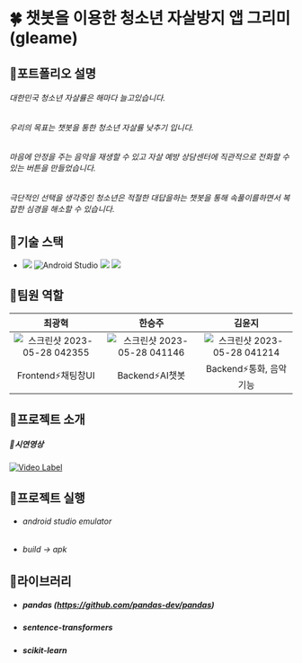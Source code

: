 # 🍀 챗봇을 이용한 청소년 자살방지 앱 그리미(gleame)

## 📌포트폴리오 설명
###### 대한민국 청소년 자살률은 해마다 늘고있습니다. 
###### 우리의 목표는 챗봇을 통한 청소년 자살률 낮추기 입니다.
###### 마음에 안정을 주는 음악을 재생할 수 있고 자살 예방 상담센터에 직관적으로 전화할 수 있는 버튼을 만들었습니다.
###### 극단적인 선택을 생각중인 청소년은 적절한 대답을하는 챗봇을 통해 속풀이를하면서 복잡한 심경을 해소할 수 있습니다.

## 📝기술 스택

* <img src="https://img.shields.io/badge/java-007396?style=for-the-badge&logo=java&logoColor=white">  ![Android Studio](https://img.shields.io/badge/Android%20Studio-3DDC84.svg?&style=for-the-badge&logo=Android%20Studio&logoColor=white) <img src="https://img.shields.io/badge/python-3776AB?style=for-the-badge&logo=python&logoColor=white"> <img src="https://img.shields.io/badge/flask-000000?style=for-the-badge&logo=flask&logoColor=white">

## 📝팀원 역할
|최광혁|한승주|김윤지|
|:---:|:---:|:---:|
|![스크린샷 2023-05-28 042355](https://github.com/806hyogi/Nutritional_management_app/assets/101712060/4ad8613a-9008-4817-8269-6b8842e61c02)|![스크린샷 2023-05-28 041146](https://github.com/806hyogi/Nutritional_management_app/assets/101712060/caf89eaa-69f9-420e-b9b0-4f85953da2ec)|![스크린샷 2023-05-28 041214](https://github.com/806hyogi/Nutritional_management_app/assets/101712060/cf3787ca-c49e-461a-8b84-0b86d1bde368)
|Frontend⚡채팅창UI|Backend⚡AI챗봇|Backend⚡통화, 음악 기능|

## 📝프로젝트 소개
##### 📌시연영상
[![Video Label](http://img.youtube.com/vi/NzJUPuY-FAo/0.jpg)](https://youtu.be/NzJUPuY-FAo)
    
## 📝프로젝트 실행
* ###### android studio emulator
* ###### build → apk
## 📝라이브러리
* ##### pandas (https://github.com/pandas-dev/pandas)
* ##### sentence-transformers
* ##### scikit-learn
